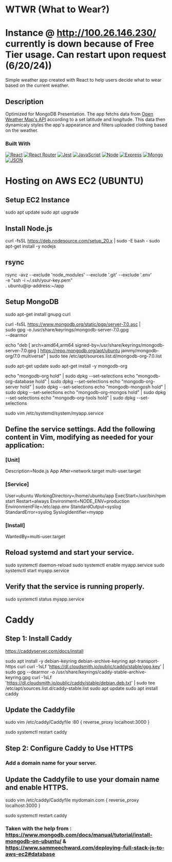 # WTWR (What to Wear?) 
# Instance @ http://100.26.146.230/ currently is down because of Free Tier usage. Can restart upon request (6/20/24))

Simple weather app created with React to help users decide what to wear based on the current weather.


## Description

Optimized for MongoDB Presentation. The app fetchs data from [Open Weather Map's API](https://openweathermap.org/api) according to a set latitude and longitude. This data then dynamicaly styles the app's appearance and filters uploaded clothing based on the weather.

### Built With

[![React][react]][react-url]
[![React Router][react-r]][react-r-url]
[![Jest][jest]][jest-url]
[![JavaScript][js]][js-url]
[![Node][nodejs]][nodejs-url]
[![Express][express]][express-url]
[![Mongo][MongoDB]][Mongo-url]
[![JSON][JSONwt]][JSONwt-url]


[react]: https://img.shields.io/badge/react-000000?style=for-the-badge&logo=react&logoColor=#61dbfb
[react-url]: https://reactjs.org/
[react-r]: https://img.shields.io/badge/reactrouter-000000?style=for-the-badge&logo=reactrouter&logoColor=#CA4245
[react-r-url]: https://reactrouter.com/en/main
[jest]: https://img.shields.io/badge/jest-C21325?style=for-the-badge&logo=jest
[jest-url]: https://jestjs.io/
[MongoDB]: https://img.shields.io/badge/mongodb-47A248?style=for-the-badge&logo=mongodb&logoColor=white
[Mongo-url]: https://www.mongodb.com/
[express]: https://img.shields.io/badge/express-000000?style=for-the-badge&logo=express&logoColor=white
[express-url]: https://expressjs.com/
[nodejs]: https://img.shields.io/badge/node.js-339933?style=for-the-badge&logo=node.js&logoColor=black
[nodejs-url]: https://nodejs.org/en/
[js]: https://img.shields.io/badge/javascript-000000?style=for-the-badge&logo=javascript&logoColor=#F7DF1E
[js-url]: https://www.javascript.com/
[JSONwt]: https://img.shields.io/badge/jsonwebtokens-000000?style=for-the-badge&logo=jsonwebtokens&logoColor=#F7DF1E
[JSONwt-url]: https://www.npmjs.com/package/jsonwebtoken


# Hosting on AWS EC2 (UBUNTU)

## Setup EC2 Instance
sudo apt update
sudo apt upgrade

## Install Node.js
curl -fsSL https://deb.nodesource.com/setup_20.x | sudo -E bash -
sudo apt-get install -y nodejs

## rsync
rsync -avz --exclude 'node_modules' --exclude '.git' --exclude '.env' \
-e "ssh -i ~/.ssh/your-key.pem" \
. ubuntu@ip-address:~/app

## Setup MongoDB
sudo apt-get install gnupg curl

curl -fsSL https://www.mongodb.org/static/pgp/server-7.0.asc | \
   sudo gpg -o /usr/share/keyrings/mongodb-server-7.0.gpg \
   --dearmor

echo "deb [ arch=amd64,arm64 signed-by=/usr/share/keyrings/mongodb-server-7.0.gpg ] https://repo.mongodb.org/apt/ubuntu jammy/mongodb-org/7.0 multiverse" | sudo tee /etc/apt/sources.list.d/mongodb-org-7.0.list

sudo apt-get update
sudo apt-get install -y mongodb-org

echo "mongodb-org hold" | sudo dpkg --set-selections
echo "mongodb-org-database hold" | sudo dpkg --set-selections
echo "mongodb-org-server hold" | sudo dpkg --set-selections
echo "mongodb-mongosh hold" | sudo dpkg --set-selections
echo "mongodb-org-mongos hold" | sudo dpkg --set-selections
echo "mongodb-org-tools hold" | sudo dpkg --set-selections

sudo vim /etc/systemd/system/myapp.service

## Define the service settings. Add the following content in Vim, modifying as needed for your application:
### [Unit]
Description=Node.js App
After=network.target multi-user.target

### [Service]
User=ubuntu
WorkingDirectory=/home/ubuntu/app
ExecStart=/usr/bin/npm start
Restart=always
Environment=NODE_ENV=production
EnvironmentFile=/etc/app.env
StandardOutput=syslog
StandardError=syslog
SyslogIdentifier=myapp

### [Install]
WantedBy=multi-user.target

## Reload systemd and start your service.
sudo systemctl daemon-reload
sudo systemctl enable myapp.service
sudo systemctl start myapp.service

## Verify that the service is running properly.
sudo systemctl status myapp.service

# Caddy
## Step 1: Install Caddy
https://caddyserver.com/docs/install

sudo apt install -y debian-keyring debian-archive-keyring apt-transport-https curl
curl -1sLf 'https://dl.cloudsmith.io/public/caddy/stable/gpg.key' | sudo gpg --dearmor -o /usr/share/keyrings/caddy-stable-archive-keyring.gpg
curl -1sLf 'https://dl.cloudsmith.io/public/caddy/stable/debian.deb.txt' | sudo tee /etc/apt/sources.list.d/caddy-stable.list
sudo apt update
sudo apt install caddy

## Update the Caddyfile
sudo vim /etc/caddy/Caddyfile
 :80 {
     reverse_proxy localhost:3000
 }

sudo systemctl restart caddy

## Step 2: Configure Caddy to Use HTTPS
### Add a domain name for your server.

## Update the Caddyfile to use your domain name and enable HTTPS.
sudo vim /etc/caddy/Caddyfile
 mydomain.com {
     reverse_proxy localhost:3000
 }

sudo systemctl restart caddy


###  Taken with the help from : https://www.mongodb.com/docs/manual/tutorial/install-mongodb-on-ubuntu/ & https://www.sammeechward.com/deploying-full-stack-js-to-aws-ec2#database


